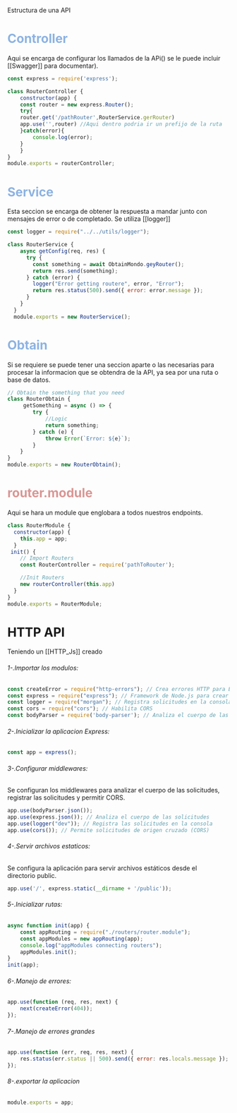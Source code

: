 Estructura de una API

# <font color="#8db3e2">Controller</font>
Aqui se encarga de configurar los llamados de la APi() se le puede incluir [[Swagger]] para documentar).

```js
const express = require('express');

class RouterController {
    constructor(app) {
    const router = new express.Router();
    try{
    router.get('/pathRouter',RouterService.gerRouter)
    app.use('',router) //Aqui dentro podria ir un prefijo de la ruta
    }catch(error){
        console.log(error);
    }
    }
}
module.exports = routerController;
```

# <font color="#8db3e2">Service</font>
Esta seccion se encarga de obtener la respuesta a mandar junto con mensajes de error o de completado. Se utiliza [[logger]]

```js
const logger = require("../../utils/logger");

class RouterService {
    async getConfig(req, res) {
      try {
        const something = await ObtainMondo.geyRouter();
        return res.send(something);
      } catch (error) {
        logger("Error getting routere", error, "Error");
        return res.status(500).send({ error: error.message });
      }
    }
  }
  module.exports = new RouterService();
```
# <font color="#8db3e2">Obtain</font>
Si se requiere se puede tener una seccion aparte o las necesarias para procesar la informacion que se obtendra de la API, ya sea por una ruta o base de datos.

```js
// Obtain the something that you need
class RouterObtain {
     getSomething = async () => {
        try {
            //Logic     
            return something;
        } catch (e) {
            throw Error(`Error: ${e}`);
        }
    }
}
module.exports = new RouterObtain();
```

# <font color="#d99694">router.module</font>

Aqui se hara un module que englobara a todos nuestros endpoints.

```js
class RouterModule { 
  constructor(app) {
    this.app = app;
  }
 init() {
    // Import Routers
    const RouterController = require('pathToRouter');

    //Init Routers
    new routerController(this.app)
  }
}
module.exports = RouterModule;
```

# HTTP API

Teniendo un [[HTTP_Js]] creado

###### 1-.Importar los modulos:
```js
const createError = require("http-errors"); // Crea errores HTTP para Express
const express = require("express"); // Framework de Node.js para crear servidores web
const logger = require("morgan"); // Registra solicitudes en la consola
const cors = require("cors"); // Habilita CORS
const bodyParser = require('body-parser'); // Analiza el cuerpo de las solicitudes
```
###### 2-.Inicializar la aplicacion Express:
```js
const app = express();
```
###### 3-.Configurar middlewares: 
Se configuran los middlewares para analizar el cuerpo de las solicitudes, registrar las solicitudes y permitir CORS.
```js
app.use(bodyParser.json());
app.use(express.json()); // Analiza el cuerpo de las solicitudes
app.use(logger("dev")); // Registra las solicitudes en la consola
app.use(cors()); // Permite solicitudes de origen cruzado (CORS)
```
###### 4-.Servir archivos estaticos: 
Se configura la aplicación para servir archivos estáticos desde el directorio public.
```js
app.use('/', express.static(__dirname + '/public'));
```
###### 5-.Inicializar rutas:
```js
async function init(app) {
    const appRouting = require("./routers/router.module");
    const appModules = new appRouting(app);
    console.log("appModules connecting routers");
    appModules.init();
}
init(app);
```

###### 6-.Manejo de errores:
```js
app.use(function (req, res, next) {
    next(createError(404));
});
```

###### 7-.Manejo de errores grandes
```js
app.use(function (err, req, res, next) {
    res.status(err.status || 500).send({ error: res.locals.message });
});
```
###### 8-.exportar la aplicacion
```js
module.exports = app;
```